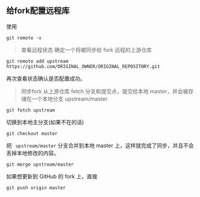 ## 给fork配置远程库  
使用  

`git remote -v`

> 查看远程状态
确定一个将被同步给 fork 远程的上游仓库 
```
git remote add upstream https://github.com/ORIGINAL_OWNER/ORIGINAL_REPOSITORY.git
```
再次查看状态确认是否配置成功。

> 同步fork
从上游仓库 fetch 分支和提交点，提交给本地 master，并会被存储在一个本地分支 upstream/master 
``` 
git fetch upstream 
```
切换到本地主分支(如果不在的话) 
``` 
git checkout master
``` 
把 ``` upstream/master```  分支合并到本地 master 上，这样就完成了同步，并且不会丢掉本地修改的内容。 
``` 
git merge upstream/master
``` 
如果想更新到 GitHub 的 fork 上，直接
``` 
git push origin master
``` 
